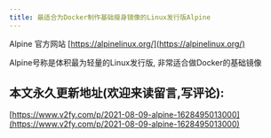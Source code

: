 ```yaml
---
title: 最适合为Docker制作基础瘦身镜像的Linux发行版Alpine
---
```




Alpine 官方网站 [https://alpinelinux.org/](https://alpinelinux.org/)





Alpine号称是体积最为轻量的Linux发行版, 非常适合做Docker的基础镜像









## 本文永久更新地址(欢迎来读留言,写评论):

[https://www.v2fy.com/p/2021-08-09-alpine-1628495013000](https://www.v2fy.com/p/2021-08-09-alpine-1628495013000)